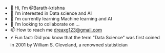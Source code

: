 - 👋 Hi, I’m @Barath-krishna
- 👀 I’m interested in Data science and AI
- 🌱 I’m currently learning Machine learning and AI
- 💞️ I’m looking to collaborate on ...
- 📫 How to reach me dreaxg123@gmail.com
- ⚡ Fun fact: Did you know that the term "Data Science" was first coined in 2001 by William S. Cleveland, a renowned statistician

<!---
Barath-krishna/Barath-krishna is a ✨ special ✨ repository because its `README.md` (this file) appears on your GitHub profile.
You can click the Preview link to take a look at your changes.
--->
